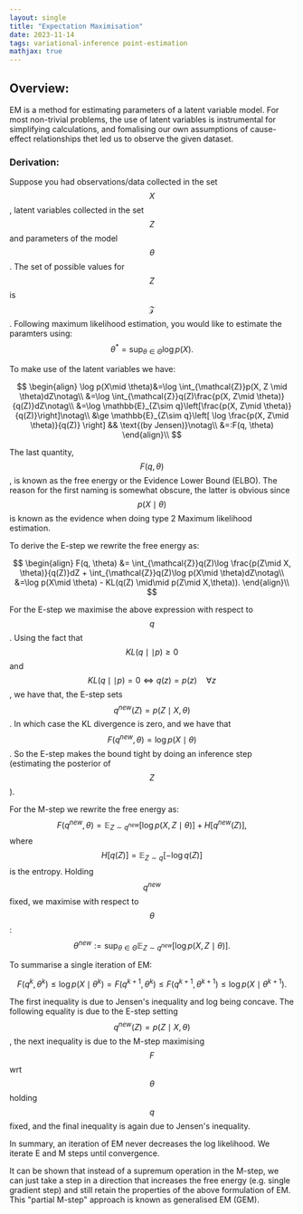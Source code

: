```yaml
---
layout: single
title: "Expectation Maximisation"
date: 2023-11-14
tags: variational-inference point-estimation
mathjax: true
---
```


## Overview:
EM is a method for estimating parameters of a latent variable model. For most non-trivial problems, the use of latent variables is instrumental for simplifying calculations, and fomalising our own assumptions of cause-effect relationships thet led us to observe the given dataset.

### Derivation:
Suppose you had observations/data collected in the set $$X$$, latent variables collected in the set $$Z$$ and parameters of the model $$\theta$$. The set of possible values for $$Z$$ is $$\mathcal{Z}$$. Following maximum likelihood estimation, you would like to estimate the paramters using:
$$ 
\begin{equation}
    \theta^*=\sup_{\theta\in \Theta} \log p(X).
\end{equation}
$$

To make use of the latent variables we have:

$$
\begin{align}
    \log p(X\mid \theta)&=\log \int_{\mathcal{Z}}p(X, Z \mid \theta)dZ\notag\\
    &=\log \int_{\mathcal{Z}}q(Z)\frac{p(X, Z\mid \theta)}{q(Z)}dZ\notag\\
    &=\log \mathbb{E}_{Z\sim q}\left[\frac{p(X, Z\mid \theta)}{q(Z)}\right]\notag\\
    &\ge \mathbb{E}_{Z\sim q}\left[
        \log \frac{p(X, Z\mid \theta)}{q(Z)}
    \right]  && \text{(by Jensen)}\notag\\
    &=:F(q, \theta)
\end{align}\\
$$

The last quantity, $$F(q, \theta)$$, is known as the free energy or the Evidence Lower Bound (ELBO). The reason for the first naming is somewhat obscure, the latter is obvious since $$p(X \mid \theta)$$ is known as the evidence when doing type 2 Maximum likelihood estimation.

To derive the E-step we rewrite the free energy as:

$$
\begin{align}
    F(q, \theta) &= \int_{\mathcal{Z}}q(Z)\log \frac{p(Z\mid X, \theta)}{q(Z)}dZ + \int_{\mathcal{Z}}q(Z)\log p(X\mid \theta)dZ\notag\\
    &=\log p(X\mid \theta) - KL(q(Z) \mid\mid p(Z\mid X,\theta)).
\end{align}\\
$$


For the E-step we maximise the above expression with respect to $$q$$.
Using the fact that $$KL(q\mid\mid p)\ge 0$$ and $$KL(q\mid\mid p)=0\iff q(z)=p(z) \quad\forall z$$, we have that, the E-step sets $$q^{new}(Z)=p(Z\mid X,\theta)$$. In which case the KL divergence is zero, and we have that $$F(q^{new}, \theta)=\log p(X\mid \theta)$$. So the E-step makes the bound tight by doing an inference step (estimating the posterior of $$Z$$).

For the M-step we rewrite the free energy as:
$$
\begin{equation}
    F(q^{new}, \theta) = \mathbb{E}_{Z\sim q^{new}}\left[
        \log p(X, Z\mid \theta)
    \right] + H[q^{new}(Z)],
\end{equation}
$$
where $$H[q(Z)]=\mathbb{E}_{Z\sim q}[-\log q(Z)]$$ is the entropy. Holding $$q^{new}$$ fixed, we maximise with respect to $$\theta$$:
$$
\begin{equation}
    \theta^{new}:=\sup_{\theta\in\Theta} \mathbb{E}_{Z\sim q^{new}}\left[
        \log p(X, Z\mid \theta)
    \right].
\end{equation}
$$

To summarise a single iteration of EM:

$$
\begin{equation}
    F(q^{k}, \theta^{k})\le\log p(X\mid \theta^{k}) = F(q^{k+1}, \theta^{k})\le F(q^{k+1}, \theta^{k+1})\le \log p(X\mid \theta^{k+1}).
\end{equation}
$$

The first inequality is due to Jensen's inequality and log being concave. The following equality is due to the E-step setting $$q^{new} (Z) = p(Z \mid X, \theta) $$, the next inequality is due to the M-step maximising $$F$$ wrt $$\theta$$ holding $$q$$ fixed, and the final inequality is again due to Jensen's inequality.

In summary, an iteration of EM never decreases the log likelihood. We iterate E and M steps until convergence.

It can be shown that instead of a supremum operation in the M-step, we can just take a step in a direction that increases the free energy (e.g. single gradient step) and still retain the properties of the above formulation of EM. This "partial M-step" approach is known as generalised EM (GEM).
